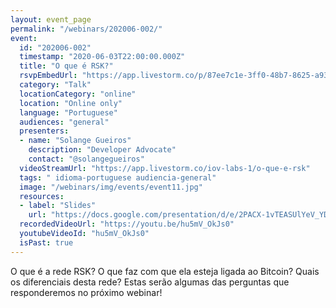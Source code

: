 ```yaml
---
layout: event_page
permalink: "/webinars/202006-002/"
event:
  id: "202006-002"
  timestamp: "2020-06-03T22:00:00.000Z"
  title: "O que é RSK?"
  rsvpEmbedUrl: "https://app.livestorm.co/p/87ee7c1e-3ff0-48b7-8625-a939dea73347/form"
  category: "Talk"
  locationCategory: "online"
  location: "Online only"
  language: "Portuguese"
  audiences: "general"
  presenters:
  - name: "Solange Gueiros"
    description: "Developer Advocate"
    contact: "@solangegueiros"
  videoStreamUrl: "https://app.livestorm.co/iov-labs-1/o-que-e-rsk"
  tags: " idioma-portuguese audiencia-general"
  image: "/webinars/img/events/event11.jpg"
  resources:
  - label: "Slides"
    url: "https://docs.google.com/presentation/d/e/2PACX-1vTEASUlYeV_YDYuxfqeVCle33UYHBDtkAzWuFt5NvsnHhtq1OEuqjQDvuNAfABL64JwUEyumNcZFyxH/pub?start=true&loop=false&delayms=5000"
  recordedVideoUrl: "https://youtu.be/hu5mV_OkJs0"
  youtubeVideoId: "hu5mV_OkJs0"
  isPast: true
---
```



O que é a rede RSK? 
O que faz com que ela esteja ligada ao Bitcoin?
Quais os diferenciais desta rede?
Estas serão algumas das perguntas que responderemos no próximo webinar!

